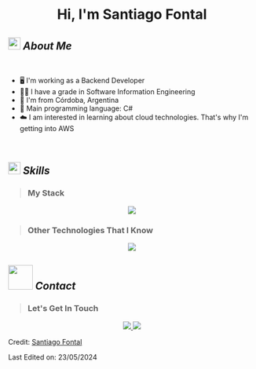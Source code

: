 <h1 align="center">Hi, I'm Santiago Fontal</h1>


## <img src="https://media4.giphy.com/media/v1.Y2lkPTc5MGI3NjExdXdocmpwa3BvdzRveXBjNDZ2NjJvcTY5dnVwaHR0YmducHd3MG5rdCZlcD12MV9pbnRlcm5hbF9naWZfYnlfaWQmY3Q9cw/l1KVaVCC1jrRoVlGE/giphy.gif" width ="25"> <i><b>About Me</b></i>

<br>

- 🖥️ I'm working as a Backend Developer
- 👨‍🎓 I have a grade in Software Information Engineering
- 📍 I'm from Córdoba, Argentina
- 🌟 Main programming language: C#
- ☁️ I am interested in learning about cloud technologies. That's why I'm getting into AWS

<br>

## <img src="https://media2.giphy.com/media/QssGEmpkyEOhBCb7e1/giphy.gif?cid=ecf05e47a0n3gi1bfqntqmob8g9aid1oyj2wr3ds3mg700bl&rid=giphy.gif" width ="25"> <i><b>Skills</b></i>

> ### My Stack
<p align="center">
    <img src="https://skillicons.dev/icons?i=materialui,bootstrap,angular,dotnet,cs,mysql" />
</p>

> ### Other Technologies That I Know
<p align="center">
    <img src="https://skillicons.dev/icons?i=aws,react,nodejs,python,sql" />
</p>

## <img src="https://media1.giphy.com/media/v1.Y2lkPTc5MGI3NjExdDMyYXd4Y3Z4bzh0azU3a3lxYWNwbnl3cWJyYWtyNDE5c3VyM2VwNSZlcD12MV9pbnRlcm5hbF9naWZfYnlfaWQmY3Q9cw/jnE30eFmv6DvXUHUOs/giphy.gif" width ="50"> <i><b>Contact</b></i>

> ### Let's Get In Touch
<p align="center">
  <a href="mailto:fontalsantiago@gmail.com">
    <img src="https://skillicons.dev/icons?i=gmail" />
  </a>
  <a href="https://www.linkedin.com/in/santiago-fontal/">
    <img src="https://skillicons.dev/icons?i=linkedin" />
  </a>
</p>

Credit: [Santiago Fontal](https://github.com/FontalSantiago)

Last Edited on: 23/05/2024

